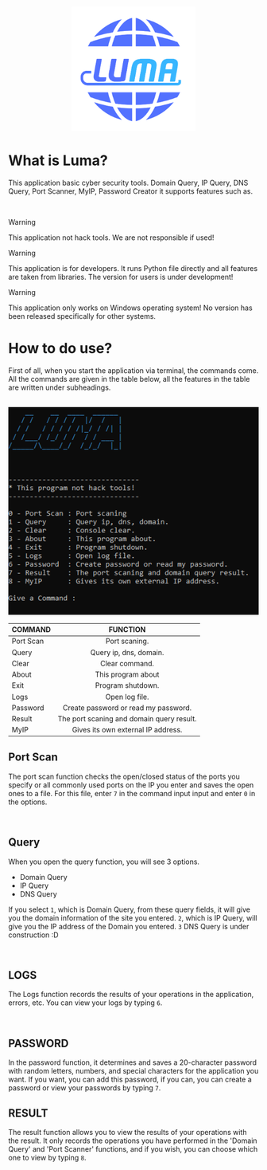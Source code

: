 <div align="center">
 <img width="250" src="https://github.com/TheKeops/Luma/blob/main/img/logo.PNG" alt="luma" />
</div>

# What is Luma?
This application basic cyber security tools. Domain Query, IP Query, DNS Query, Port Scanner, MyIP, Password Creator it supports features such as.

<br>

> [!WARNING]
> This application not hack tools. We are not responsible if used!

> [!WARNING]
> This application is for developers. It runs Python file directly and all features are taken from libraries. The version for users is under development!

> [!WARNING]
> This application only works on Windows operating system! No version has been released specifically for other systems.

# How to do use?
First of all, when you start the application via terminal, the commands come. All the commands are given in the table below, all the features in the table are written under subheadings.

<br>

<div align="center">
 <img width="1050" src="https://github.com/TheKeops/Luma/blob/main/img/img-1.PNG" alt="luma-img-1" />
</div>

| COMMAND        | FUNCTION         |
| ------------- |:-------------:|
| Port Scan     | Port scaning. |
| Query | Query ip, dns, domain. |
| Clear   | Clear command. |
| About | This program about |
| Exit | Program shutdown. |
| Logs | Open log file. |
| Password | Create password or read my password. |
| Result | The port scaning and domain query result. |
| MyIP | Gives its own external IP address. |

## Port Scan
The port scan function checks the open/closed status of the ports you specify or all commonly used ports on the IP you enter and saves the open ones to a file. For this file, enter `7` in the command input input and enter `0` in the options.

<br>

## Query
When you open the query function, you will see 3 options. 
- Domain Query
- IP Query
- DNS Query
  
If you select `1`, which is Domain Query, from these query fields, it will give you the domain information of the site you entered. `2`, which is IP Query, will give you the IP address of the Domain you entered. `3` DNS Query is under construction :D

<br>

## LOGS
The Logs function records the results of your operations in the application, errors, etc. You can view your logs by typing `6`.

<br>

## PASSWORD
In the password function, it determines and saves a 20-character password with random letters, numbers, and special characters for the application you want. If you want, you can add this password, if you can, you can create a password or view your passwords by typing `7`.

## RESULT
The result function allows you to view the results of your operations with the result. It only records the operations you have performed in the 'Domain Query' and 'Port Scanner' functions, and if you wish, you can choose which one to view by typing `8`.

